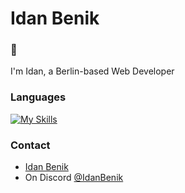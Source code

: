 # Idan Benik

### 👋 
I'm Idan, a Berlin-based Web Developer

### Languages
[![My Skills](https://skillicons.dev/icons?i=html,css,js,react,ts)](https://skillicons.dev)


### Contact

- [Idan Benik](https://www.example.com)
- On Discord [@IdanBenik](https://www.example.com)

